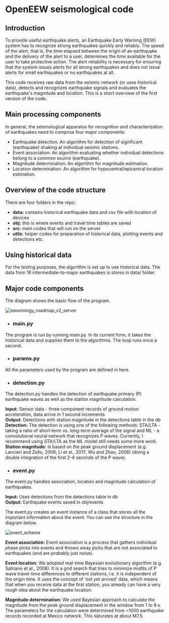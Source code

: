# OpenEEW seismological code

## Introduction

To provide useful earthquake alerts, an Earthquake Early Warning (EEW) system has to recognize strong earthquakes quickly and reliably. The speed of the alert, that is, the time elapsed between the origin of an earthquake and the delivery of the alert to a user, determines the time available for the user to take protective action. The alert reliability is necessary for ensuring that the system issues alerts for all strong earthquakes and does not issue alerts for small earthquakes or no earthquakes at all.  

This code receives raw data from the seismic network (or uses historical data), detects and recognizes earthquake signals and evaluates the earthquake's magnitude and location. This is a short overview of the first version of the code.

## Main processing components
In general, the seismological apparatus for recognition and characterization of earthquakes need to comprise four major components:
*	Earthquake detection: An algorithm for detection of significant (earthquake) shaking at individual seismic stations.
*	Event association: An algorithm evaluating whether individual detections belong to a common source (earthquake).
*	Magnitude determination: An algorithm for magnitude estimation.
*	Location determination: An algorithm for hypocentral/epicentral location estimation.

## Overview of the code structure
There are four folders in the repo:
*	**data:** contains historical earthquake data and csv file with location of devices
*	**obj:** this is where events and travel time tables are saved
*	**src:** main codes that will run on the server
*	**utils:** helper codes for preparation of historical data, plotting events and detections etc.

## Using historical data
For the testing purposes, the algorithm is set up to use historical data. The data from 16 intermediate-to-major earthquakes is stores in data/ folder.

## Major code components

The diagram shows the basic flow of the program.

![seismology_roadmap_v2_server](https://user-images.githubusercontent.com/37088604/111028616-08efe680-83f8-11eb-8cce-367c873da914.png)

*	### main.py
The program is run by running main.py. In its current form, it takes the historical data and supplies them to the algorithms. The loop runs once a second.

*	### params.py
All the parameters used by the program are defined in here.

*	### detection.py

The detection.py handles the detection of earthquake primary (P) earthquake waves as well as the station magnitude calculation.

**Input:** Sensor data - three component records of ground motion acceleration, data arrive in 1 second increments  
**Output:** Detections with station magnitude in the detections table in the db  
**Detection:** The detection is using one of the following methods: STA/LTA - taking a ratio of short-term vs. long-term average of the signal and ML - a convolutional neural network that recognizes P waves. Currently, I recommend using STA/LTA as the ML model still needs some more work.  
**Station magnitude:** Is based on the peak ground displacement (e.g. Lancieri and Zollo, 2008; Li et al., 2017; Wu and Zhao, 2006) (doing a double integration of the first 2-4 seconds of the P wave).

* ### event.py
The event.py handles association, location and magnitude calculation of earthquakes.

**Input:** Uses detections from the detections table in db  
**Output:** Earthquake events saved in obj/events

The event.py creates an event instance of a class that stores all the important information about the event. You can see the structure in the diagram below.

![event_scheme](https://user-images.githubusercontent.com/37088604/111028535-8404cd00-83f7-11eb-86ab-3e96e73ad175.png)

**Event association:** Event association is a process that gathers individual phase picks into events and throws away picks that are not associated to earthquakes (and are probably just noise). 

**Event location:** We adopted real-time Bayesian evolutionary algorithm (e.g. Satriano et al., 2008). It is a grid search that tries to minimize misfits of P wave travel-time differences to different stations, i.e. it is independent of the origin time. It uses the concept of 'not yet arrived' data, which means that when you receive data at the first station, you already can have a very rough idea about the earthquake location.

**Magnitude determination:** We used Bayesian approach to calculate the magnitude from the peak ground displacement in the window from 1  to 9 s. The parameters for the calculation were determined from ~1000 earthquake records recorded at Mexico network. This saturates at about M7.5.
